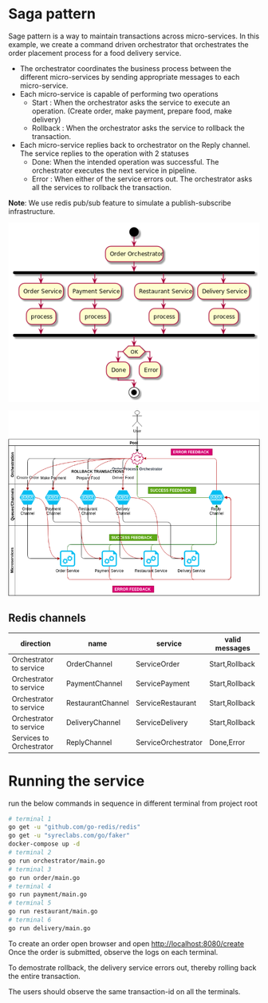 # Saga pattern

Sage pattern is a way to maintain transactions across micro-services. In this example, we create a command driven orchestrator that orchestrates the order placement process for a 
food delivery service. 

- The orchestrator coordinates the business process between the different micro-services by sending appropriate messages to each micro-service.
- Each micro-service is capable of performing two operations
    - Start : When the orchestrator asks the service to execute an operation. (Create order, make payment, prepare food, make delivery)
    - Rollback : When the orchestrator asks the service to rollback the transaction.
- Each micro-service replies back to orchestrator on the Reply channel. The service replies to the operation with 2 statuses
    - Done: When the intended operation was successful. The orchestrator executes the next service in pipeline.
    - Error : When either of the service errors out. The orchestrator asks all the services to rollback the transaction. 

**Note**: We use redis pub/sub feature to simulate a publish-subscribe infrastructure.

![](uml/use_case_v2.png)



![](uml/saga.png)

## Redis channels
|direction  | name  | service| valid messages|
|---|---|----|---|
|  Orchestrator to service | OrderChannel | ServiceOrder| Start,Rollback|
|  Orchestrator to service | PaymentChannel  | ServicePayment | Start,Rollback|
|  Orchestrator to service | RestaurantChannel  | ServiceRestaurant | Start,Rollback|
|  Orchestrator to service | DeliveryChannel  | ServiceDelivery | Start,Rollback|
|  Services to Orchestrator | ReplyChannel  | ServiceOrchestrator | Done,Error|

# Running the service
run the below commands in sequence in different terminal from project root
```bash
# terminal 1
go get -u "github.com/go-redis/redis"
go get -u "syreclabs.com/go/faker"
docker-compose up -d 
# terminal 2
go run orchestrator/main.go 
# terminal 3
go run order/main.go
# terminal 4
go run payment/main.go
# terminal 5
go run restaurant/main.go
# terminal 6
go run delivery/main.go
```

To create an order open browser and open [http://localhost:8080/create](http://localhost:8080/create)
Once the order is submitted, observe the logs on each terminal.

To demostrate rollback, the delivery service errors out, thereby rolling back the entire transaction.

The users should observe the same transaction-id on all the terminals.